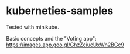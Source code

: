 # kuberneties-samples


Tested with minikube.

Basic concepts and the "Voting app":
https://images.app.goo.gl/GhzZciucUxWn2BGc9
